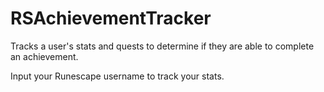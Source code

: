 # RSAchievementTracker
Tracks a user's stats and quests to determine if they are able to complete an achievement.

Input your Runescape username to track your stats. 
